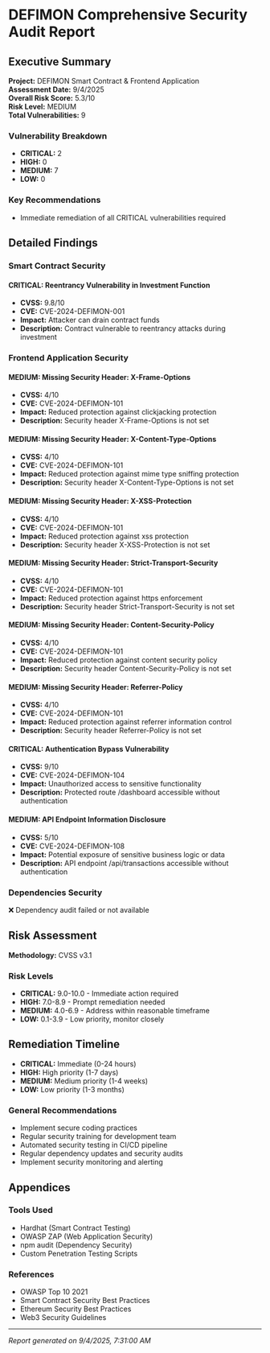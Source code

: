 # DEFIMON Comprehensive Security Audit Report

## Executive Summary

**Project:** DEFIMON Smart Contract & Frontend Application  
**Assessment Date:** 9/4/2025  
**Overall Risk Score:** 5.3/10  
**Risk Level:** MEDIUM  
**Total Vulnerabilities:** 9

### Vulnerability Breakdown
- **CRITICAL:** 2
- **HIGH:** 0
- **MEDIUM:** 7
- **LOW:** 0

### Key Recommendations
- Immediate remediation of all CRITICAL vulnerabilities required

## Detailed Findings

### Smart Contract Security
#### CRITICAL: Reentrancy Vulnerability in Investment Function
- **CVSS:** 9.8/10
- **CVE:** CVE-2024-DEFIMON-001
- **Impact:** Attacker can drain contract funds
- **Description:** Contract vulnerable to reentrancy attacks during investment


### Frontend Application Security
#### MEDIUM: Missing Security Header: X-Frame-Options
- **CVSS:** 4/10
- **CVE:** CVE-2024-DEFIMON-101
- **Impact:** Reduced protection against clickjacking protection
- **Description:** Security header X-Frame-Options is not set

#### MEDIUM: Missing Security Header: X-Content-Type-Options
- **CVSS:** 4/10
- **CVE:** CVE-2024-DEFIMON-101
- **Impact:** Reduced protection against mime type sniffing protection
- **Description:** Security header X-Content-Type-Options is not set

#### MEDIUM: Missing Security Header: X-XSS-Protection
- **CVSS:** 4/10
- **CVE:** CVE-2024-DEFIMON-101
- **Impact:** Reduced protection against xss protection
- **Description:** Security header X-XSS-Protection is not set

#### MEDIUM: Missing Security Header: Strict-Transport-Security
- **CVSS:** 4/10
- **CVE:** CVE-2024-DEFIMON-101
- **Impact:** Reduced protection against https enforcement
- **Description:** Security header Strict-Transport-Security is not set

#### MEDIUM: Missing Security Header: Content-Security-Policy
- **CVSS:** 4/10
- **CVE:** CVE-2024-DEFIMON-101
- **Impact:** Reduced protection against content security policy
- **Description:** Security header Content-Security-Policy is not set

#### MEDIUM: Missing Security Header: Referrer-Policy
- **CVSS:** 4/10
- **CVE:** CVE-2024-DEFIMON-101
- **Impact:** Reduced protection against referrer information control
- **Description:** Security header Referrer-Policy is not set

#### CRITICAL: Authentication Bypass Vulnerability
- **CVSS:** 9/10
- **CVE:** CVE-2024-DEFIMON-104
- **Impact:** Unauthorized access to sensitive functionality
- **Description:** Protected route /dashboard accessible without authentication

#### MEDIUM: API Endpoint Information Disclosure
- **CVSS:** 5/10
- **CVE:** CVE-2024-DEFIMON-108
- **Impact:** Potential exposure of sensitive business logic or data
- **Description:** API endpoint /api/transactions accessible without authentication


### Dependencies Security
❌ Dependency audit failed or not available

## Risk Assessment

**Methodology:** CVSS v3.1

### Risk Levels
- **CRITICAL:** 9.0-10.0 - Immediate action required
- **HIGH:** 7.0-8.9 - Prompt remediation needed
- **MEDIUM:** 4.0-6.9 - Address within reasonable timeframe
- **LOW:** 0.1-3.9 - Low priority, monitor closely

## Remediation Timeline

- **CRITICAL:** Immediate (0-24 hours)
- **HIGH:** High priority (1-7 days)
- **MEDIUM:** Medium priority (1-4 weeks)
- **LOW:** Low priority (1-3 months)

### General Recommendations
- Implement secure coding practices
- Regular security training for development team
- Automated security testing in CI/CD pipeline
- Regular dependency updates and security audits
- Implement security monitoring and alerting

## Appendices

### Tools Used
- Hardhat (Smart Contract Testing)
- OWASP ZAP (Web Application Security)
- npm audit (Dependency Security)
- Custom Penetration Testing Scripts

### References
- OWASP Top 10 2021
- Smart Contract Security Best Practices
- Ethereum Security Best Practices
- Web3 Security Guidelines

---
*Report generated on 9/4/2025, 7:31:00 AM*
